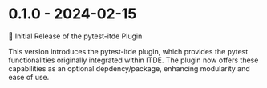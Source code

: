 # 0.1.0 - 2024-02-15

🚀 Initial Release of the pytest-itde Plugin

This version introduces the pytest-itde plugin, which provides the pytest functionalities originally integrated within ITDE.
The plugin now offers these capabilities as an optional depdency/package, enhancing modularity and ease of use.

